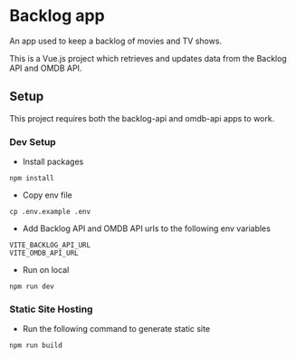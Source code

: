 # Backlog app

An app used to keep a backlog of movies and TV shows.

This is a Vue.js project which retrieves and updates data from the Backlog API and OMDB API.

## Setup

This project requires both the backlog-api and omdb-api apps to work.

### Dev Setup

- Install packages

```
npm install
```

-  Copy env file

```
cp .env.example .env
```

-  Add Backlog API and OMDB API urls to the following env variables

```
VITE_BACKLOG_API_URL
VITE_OMDB_API_URL
```
-  Run on local

```
npm run dev
```

### Static Site Hosting

- Run the following command to generate static site

```
npm run build
```
